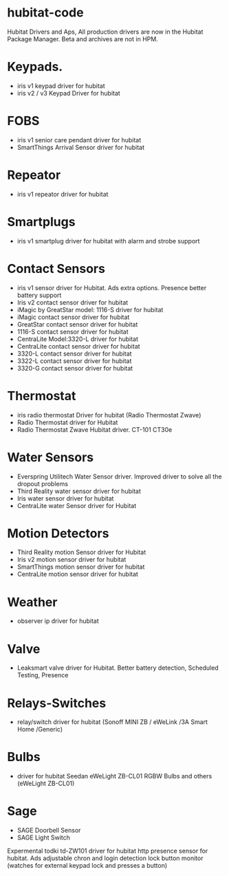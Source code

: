 # hubitat-code
 Hubitat Drivers and Aps, All production drivers are now in the Hubitat Package Manager. Beta and archives are not in HPM.

 # Keypads.
* iris v1 keypad driver for hubitat
* iris v2 / v3 Keypad Driver for hubitat
 
# FOBS
* iris v1 senior care pendant driver for hubitat
* SmartThings Arrival Sensor driver for hubitat

# Repeator
* iris v1 repeator driver for hubitat

# Smartplugs
* iris v1 smartplug driver for hubitat with alarm and strobe support
 
# Contact Sensors 
* iris v1 sensor driver for Hubitat. Ads extra options. Presence better battery support
* Iris v2 contact sensor driver for hubitat
* iMagic by GreatStar  model: 1116-S driver for hubitat
* iMagic contact sensor driver for hubitat
* GreatStar contact sensor driver for hubitat
* 1116-S contact sensor driver for hubitat
* CentraLite Model:3320-L driver for hubitat
* CentraLite contact sensor driver for hubitat
* 3320-L contact sensor driver for hubitat
* 3322-L contact sensor driver for hubitat
* 3320-G contact sensor driver for hubitat
 
# Thermostat 
* iris radio thermostat Driver for hubitat (Radio Thermostat Zwave)
* Radio Thermostat driver for Hubitat 
* Radio Thermostat Zwave Hubitat driver. CT-101 CT30e 

# Water Sensors 
* Everspring Utilitech Water Sensor driver. Improved driver to solve all the dropout problems
* Third Reality water sensor driver for hubitat
* Iris water sensor driver for hubitat
* CentraLite water Sensor driver for Hubitat

# Motion Detectors
* Third Reality motion Sensor driver for Hubitat
* Iris v2 motion sensor driver for hubitat
* SmartThings motion sensor driver for hubitat
* CentraLite motion sensor driver for hubitat

# Weather
* observer ip driver for hubitat

# Valve
* Leaksmart valve driver for Hubitat. Better battery detection, Scheduled Testing, Presence

# Relays-Switches
* relay/switch driver for hubitat (Sonoff MINI ZB / eWeLink /3A Smart Home /Generic)

# Bulbs
* driver for hubitat Seedan eWeLight ZB-CL01 RGBW Bulbs and others (eWeLight ZB-CL01)
 
# Sage
* SAGE Doorbell Sensor 
* SAGE Light Switch 


Expermental todki td-ZW101  driver for hubitat
http presence sensor for hubitat. Ads adjustable chron and login detection
lock button monitor (watches for external keypad lock and presses a button)









